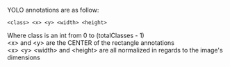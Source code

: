 YOLO annotations are as follow:
```
<class> <x> <y> <width> <height>
```
Where class is an int from 0 to (totalClasses - 1) <br>
\<x> and \<y> are the CENTER of the rectangle annotations <br>
\<x> \<y> \<width> and \<height> are all normalized in regards to the image's dimensions
